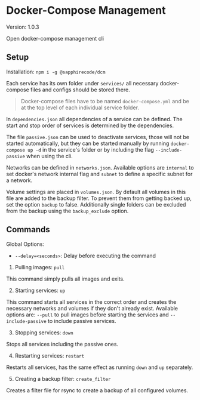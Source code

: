 # Docker-Compose Management

Version: 1.0.3

Open docker-compose management cli
## Setup

Installation: `npm i -g @sapphirecode/dcm`

Each service has its own folder under `services/` all necessary docker-compose
files and configs should be stored there.

> Docker-compose files have to be named `docker-compose.yml` and be at the top
> level of each individual service folder.

In `dependencies.json` all dependencies of a service can be defined. The start and stop order of services is determined by the dependencies.

The file `passive.json` can be used to deactivate services, those will not be
started automatically, but they can be started manually by running
`docker-compose up -d` in the service's folder or by including the flag `--include-passive` when using the cli.

Networks can be defined in `networks.json`. Available options are `internal` to
set docker's network internal flag and `subnet` to define a specific subnet for
a network.

Volume settings are placed in `volumes.json`. By default all volumes in this
file are added to the backup filter. To prevent them from getting backed up, set
the option `backup` to false. Additionally single folders can be excluded from
the backup using the `backup_exclude` option.

## Commands

Global Options:

- `--delay=<seconds>`: Delay before executing the command

1. Pulling images: `pull`

This command simply pulls all images and exits.

2. Starting services: `up`

This command starts all services in the correct order and creates the necessary networks and volumes if they don't already exist.
Available options are: `--pull` to pull images before starting the services and `--include-passive` to include passive services.

3. Stopping services: `down`

Stops all services including the passive ones.
   
4. Restarting services: `restart`
   
Restarts all services, has the same effect as running `down` and `up` separately.

5. Creating a backup filter: `create_filter`

Creates a filter file for rsync to create a backup of all configured volumes.

